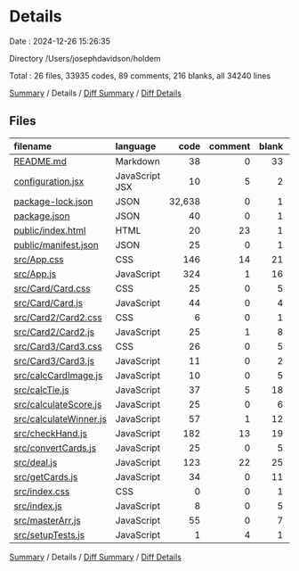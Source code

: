 # Details

Date : 2024-12-26 15:26:35

Directory /Users/josephdavidson/holdem

Total : 26 files,  33935 codes, 89 comments, 216 blanks, all 34240 lines

[Summary](results.md) / Details / [Diff Summary](diff.md) / [Diff Details](diff-details.md)

## Files
| filename | language | code | comment | blank | total |
| :--- | :--- | ---: | ---: | ---: | ---: |
| [README.md](/README.md) | Markdown | 38 | 0 | 33 | 71 |
| [configuration.jsx](/configuration.jsx) | JavaScript JSX | 10 | 5 | 2 | 17 |
| [package-lock.json](/package-lock.json) | JSON | 32,638 | 0 | 1 | 32,639 |
| [package.json](/package.json) | JSON | 40 | 0 | 1 | 41 |
| [public/index.html](/public/index.html) | HTML | 20 | 23 | 1 | 44 |
| [public/manifest.json](/public/manifest.json) | JSON | 25 | 0 | 1 | 26 |
| [src/App.css](/src/App.css) | CSS | 146 | 14 | 21 | 181 |
| [src/App.js](/src/App.js) | JavaScript | 324 | 1 | 16 | 341 |
| [src/Card/Card.css](/src/Card/Card.css) | CSS | 25 | 0 | 5 | 30 |
| [src/Card/Card.js](/src/Card/Card.js) | JavaScript | 44 | 0 | 4 | 48 |
| [src/Card2/Card2.css](/src/Card2/Card2.css) | CSS | 6 | 0 | 1 | 7 |
| [src/Card2/Card2.js](/src/Card2/Card2.js) | JavaScript | 25 | 1 | 8 | 34 |
| [src/Card3/Card3.css](/src/Card3/Card3.css) | CSS | 26 | 0 | 5 | 31 |
| [src/Card3/Card3.js](/src/Card3/Card3.js) | JavaScript | 11 | 0 | 2 | 13 |
| [src/calcCardImage.js](/src/calcCardImage.js) | JavaScript | 10 | 0 | 5 | 15 |
| [src/calcTie.js](/src/calcTie.js) | JavaScript | 37 | 5 | 18 | 60 |
| [src/calculateScore.js](/src/calculateScore.js) | JavaScript | 25 | 0 | 6 | 31 |
| [src/calculateWinner.js](/src/calculateWinner.js) | JavaScript | 57 | 1 | 12 | 70 |
| [src/checkHand.js](/src/checkHand.js) | JavaScript | 182 | 13 | 19 | 214 |
| [src/convertCards.js](/src/convertCards.js) | JavaScript | 25 | 0 | 5 | 30 |
| [src/deal.js](/src/deal.js) | JavaScript | 123 | 22 | 25 | 170 |
| [src/getCards.js](/src/getCards.js) | JavaScript | 34 | 0 | 11 | 45 |
| [src/index.css](/src/index.css) | CSS | 0 | 0 | 1 | 1 |
| [src/index.js](/src/index.js) | JavaScript | 8 | 0 | 5 | 13 |
| [src/masterArr.js](/src/masterArr.js) | JavaScript | 55 | 0 | 7 | 62 |
| [src/setupTests.js](/src/setupTests.js) | JavaScript | 1 | 4 | 1 | 6 |

[Summary](results.md) / Details / [Diff Summary](diff.md) / [Diff Details](diff-details.md)